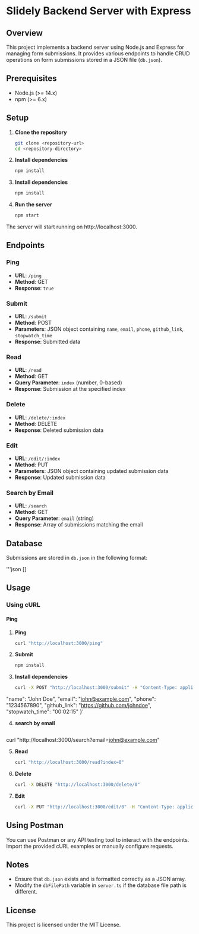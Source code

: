 # Slidely Backend Server with Express

## Overview

This project implements a backend server using Node.js and Express for managing form submissions. It provides various endpoints to handle CRUD operations on form submissions stored in a JSON file (`db.json`).

## Prerequisites

- Node.js (>= 14.x)
- npm (>= 6.x)

## Setup

1. **Clone the repository**

   ```bash
   git clone <repository-url>
   cd <repository-directory>
2. **Install dependencies**

   ```bash
   npm install
3. **Install dependencies**

   ```bash
   npm install
4. **Run the server**

   ```bash
   npm start
The server will start running on http://localhost:3000.

## Endpoints

### Ping

- **URL**: `/ping`
- **Method**: GET
- **Response**: `true`

### Submit

- **URL**: `/submit`
- **Method**: POST
- **Parameters**: JSON object containing `name`, `email`, `phone`, `github_link`, `stopwatch_time`
- **Response**: Submitted data

### Read

- **URL**: `/read`
- **Method**: GET
- **Query Parameter**: `index` (number, 0-based)
- **Response**: Submission at the specified index

### Delete

- **URL**: `/delete/:index`
- **Method**: DELETE
- **Response**: Deleted submission data

### Edit

- **URL**: `/edit/:index`
- **Method**: PUT
- **Parameters**: JSON object containing updated submission data
- **Response**: Updated submission data

### Search by Email

- **URL**: `/search`
- **Method**: GET
- **Query Parameter**: `email` (string)
- **Response**: Array of submissions matching the email

## Database

Submissions are stored in `db.json` in the following format:

'''json
   []

## Usage

### Using cURL

#### Ping

1. **Ping**

   ```bash
   curl "http://localhost:3000/ping"

2. **Submit**

   ```bash
   npm install
3. **Install dependencies**
   ```bash
   curl -X POST "http://localhost:3000/submit" -H "Content-Type: application/json" -d '{
  "name": "John Doe",
  "email": "john@example.com",
  "phone": "1234567890",
  "github_link": "https://github.com/johndoe",
  "stopwatch_time": "00:02:15"
   }'

4. **search by email**
   ```bash
  curl "http://localhost:3000/search?email=john@example.com"
   
5. **Read**
   ```bash
   curl "http://localhost:3000/read?index=0"
   
6. **Delete**
   ```bash
   curl -X DELETE "http://localhost:3000/delete/0"
7. **Edit**
   ```bash
   curl -X PUT "http://localhost:3000/edit/0" -H "Content-Type: application/json" -d '{"name": "Updated Name","email": "updated@example.com","phone": "9876543210","github_link": "https://github.com/updated","stopwatch_time": "00:03:30"}'


## Using Postman

You can use Postman or any API testing tool to interact with the endpoints. Import the provided cURL examples or manually configure requests.

## Notes

- Ensure that `db.json` exists and is formatted correctly as a JSON array.
- Modify the `dbFilePath` variable in `server.ts` if the database file path is different.

## License

This project is licensed under the MIT License.

